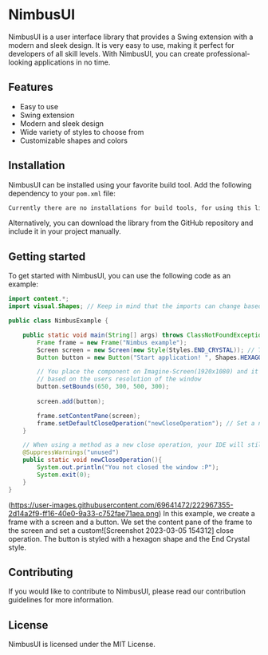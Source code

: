 # NimbusUI

NimbusUI is a user interface library that provides a Swing extension with a modern and sleek design. It is very easy to use, making it perfect for developers of all skill levels. With NimbusUI, you can create professional-looking applications in no time.

## Features

- Easy to use
- Swing extension
- Modern and sleek design
- Wide variety of styles to choose from
- Customizable shapes and colors

## Installation

NimbusUI can be installed using your favorite build tool. Add the following dependency to your `pom.xml` file:

```xml
Currently there are no installations for build tools, for using this lib you need to install the jar and smash into ur project
```
Alternatively, you can download the library from the GitHub repository and include it in your project manually.

## Getting started
To get started with NimbusUI, you can use the following code as an example:

```java
import content.*;
import visual.Shapes; // Keep in mind that the imports can change based on the version and build tool

public class NimbusExample {

    public static void main(String[] args) throws ClassNotFoundException, NoSuchMethodException {
        Frame frame = new Frame("Nimbus example");
        Screen screen = new Screen(new Style(Styles.END_CRYSTAL)); // There are many possible Styles you can choose
        Button button = new Button("Start application! ", Shapes.HEXAGON); // There are many shapes you can choose

        // You place the component on Imagine-Screen(1920x1080) and it will automatically resize
        // based on the users resolution of the window
        button.setBounds(650, 300, 500, 300);
        
        screen.add(button);

        frame.setContentPane(screen);
        frame.setDefaultCloseOperation("newCloseOperation"); // Set a new close operation when pressing close button
    }

    // When using a method as a new close operation, your IDE will still think that this method is unused
    @SuppressWarnings("unused")
    public static void newCloseOperation(){
        System.out.println("You not closed the window :P");
        System.exit(0);
    }
}
```
(https://user-images.githubusercontent.com/69641472/222967355-2d14a2f9-ff16-40e0-9a33-c752fae71aea.png)
In this example, we create a frame with a screen and a button. We set the content pane of the frame to the screen and set a custom![Screenshot 2023-03-05 154312]
close operation. The button is styled with a hexagon shape and the End Crystal style.

## Contributing
If you would like to contribute to NimbusUI, please read our contribution guidelines for more information.

## License
NimbusUI is licensed under the MIT License.
